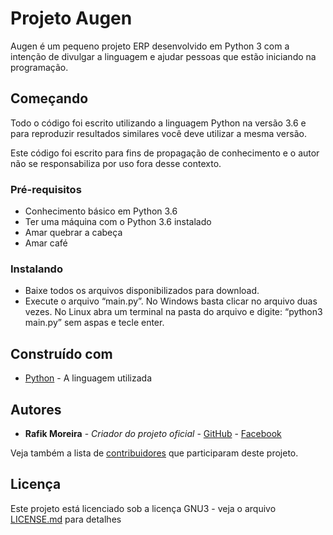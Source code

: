 # Projeto Augen

Augen é um pequeno projeto ERP desenvolvido em Python 3 com a intenção de divulgar a linguagem e ajudar pessoas que estão iniciando na programação.

## Começando

Todo o código foi escrito utilizando a linguagem Python na versão 3.6 e para reproduzir resultados similares você deve utilizar a mesma versão.

Este código foi escrito para fins de propagação de conhecimento e o autor não se responsabiliza por uso fora desse contexto.

### Pré-requisitos

* Conhecimento básico em Python 3.6
* Ter uma máquina com o Python 3.6 instalado
* Amar quebrar a cabeça
* Amar café

### Instalando

* Baixe todos os arquivos disponibilizados para download.
* Execute o arquivo “main.py”.
	No Windows basta clicar no arquivo duas vezes.
	No Linux abra um terminal na pasta do arquivo e digite: “python3 main.py” sem aspas e tecle enter.

## Construído com

* [Python](https://www.python.org) - A linguagem utilizada

## Autores

* **Rafik Moreira** - *Criador do projeto oficial* - [GitHub](https://github.com/rafikmoreira) - [Facebook](https://facebook.com/rafikmoreira)

Veja também a lista de [contribuidores](https://github.com/your/project/contributors) que participaram deste projeto.

## Licença

Este projeto está licenciado sob a licença GNU3 - veja o arquivo [LICENSE.md](LICENSE.md) para detalhes

